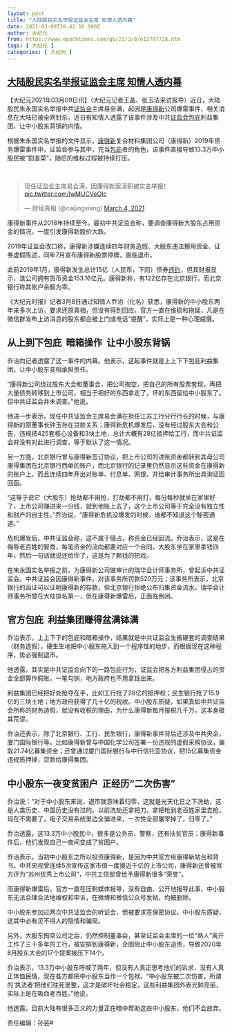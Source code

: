 ```yaml
---
layout: post
title: "大陆股民实名举报证监会主席 知情人透内幕"
date: 2021-03-08T20:42:16.000Z
author: 大纪元
from: https://www.epochtimes.com/gb/21/3/8/n12797728.htm
tags: [ 大纪元 ]
categories: [ 大纪元 ]
---
```

<!--1615236136000-->
[大陆股民实名举报证监会主席 知情人透内幕](https://www.epochtimes.com/gb/21/3/8/n12797728.htm)
------

<div>
<p>【大纪元2021年03月09日讯】（大纪元记者王晶、张玉洁采访报导）近日，大陆股民朱永国实名举报中共<a href="https://www.epochtimes.com/gb/tag/%E8%AF%81%E7%9B%91%E4%BC%9A.html">证监会</a>主席易会满，起因是<a href="https://www.epochtimes.com/gb/tag/%E5%BA%B7%E5%BE%97%E6%96%B0.html">康得新</a>公司爆雷事件，相关消息在大陆已被全网封杀。近日有知情人透露了该事件涉及中共<a href="https://www.epochtimes.com/gb/tag/%E8%AF%81%E7%9B%91%E4%BC%9A.html">证监会</a><a href="https://www.epochtimes.com/gb/tag/%E5%8C%85%E5%BA%87.html">包庇</a>利益集团、让中小股东背锅的内情。</p><p>根据朱永国实名举报的文件显示，<a href="https://www.epochtimes.com/gb/tag/%E5%BA%B7%E5%BE%97%E6%96%B0.html">康得新</a>复合材料集团公司（康得新）2019年债务爆雷事件中，证监会参与其中，充当<a href="https://www.epochtimes.com/gb/tag/%E5%8C%85%E5%BA%87.html">包庇</a>者的角色，该事件直接导致13.3万中小股民被“割韭菜”，随后的维权过程被持续打压。</p></p><p>&nbsp;</p><blockquote class="twitter-tweet"><p dir="ltr" lang="zh">现任证监会主席易会满，因康得新案渎职被实名举报！ <a href="https://t.co/lwMUCVeOIc">pic.twitter.com/lwMUCVeOIc</a></p><p>— 财经真相 (@caijingxiang) <a href="https://twitter.com/caijingxiang/status/1367278504639926273?ref_src=twsrc%5Etfw">March 4, 2021</a></p></blockquote><p><script async="" src="https://platform.twitter.com/widgets.js" charset="utf-8"></script><p>康得新事件从2018年持续至今。最初中共证监会称，要调查康得新大股东占用资金的情况，一度引发康得新股价大跌。</p><p>2019年证监会改口称，康得新涉嫌连续四年财务造假、大股东违法挪用资金、证券虚假陈述，同年7月宣布康得新股票停牌，面临退市。</p><p>此前2019年1月，康得新发生总计15亿（人民币，下同）债券<a href="https://www.epochtimes.com/gb/tag/%E8%BF%9D%E7%BA%A6.html">违约</a>，但其财报显示，该公司拥有货币资金153.16亿元。康得新称，有122亿存在北京银行，而北京银行称其账户余额为零。</p><p>《大纪元时报》记者3月8日通过知情人乔治（化名）获悉，康得新的中小股东两年来多次上访，要求还原真相，但没有得到回应，官方一直在维稳和拖延，凡是在微信群发布上访消息的股东都会被上门或电话“提醒”，实际上是一种心理威慑。</p><h2>从上到下包庇  暗箱操作  让中小股东背锅</h2><p>乔治向记者透露了这一事件的内幕。他表示，这起事件就是上上下下包庇利益集团，让中小股东变相承担责任。</p><p>“康得新公司绕过股东大会和董事会，把公司掏空，把自己的所有股票套现，再把大量债务转移到上市公司，相当于把好的东西拿走了，坏的东西留给中小股东了。但中共证监会并未调查。”他说。</p><p>他进一步表示，现任中共证监会主席易会满在担任江苏工行分行行长的时候，与康得新的原董事长钟玉存在贷款关系；康得新危机爆发后，没有经过股东大会和公告，违规把425套核心设备和3块土地，总计大概有28亿抵押给工行，而中共证监会并没有对此进行调查，等于默认了这一情况。</p><p>另一方面，北京银行曾与康得新签订协议，把上市公司的进账资金都转到其母公司康得集团在北京银行西单的账户，而北京银行的记录里仍然显示这些资金在康得新的账户上，而且连续四年开出对账单、付息单、网银，并给审计事务所出具询证函回函。</p><p>“这等于说它（大股东）抢劫都不用抢，打劫都不用打，每分每秒就坐在家里好了，上市公司赚进来一分钱，就到他账上去了，这个上市公司等于完全没有独立性和财产的自主性。”乔治说，“康得新危机没爆发的时候，谁都不知道这个秘密通道。”</p><p>危机爆发后，中共证监会称，这不属于侵占，称资金已经回流。乔治表示，这是在侮辱老百姓的智商，每笔资金的流向都要对应一个合同，大股东坐在家里拿钱四年，然后一句话就说还给你了，这是为了赖钱的把戏。</p><p>在朱永国实名举报之前，为康得新公司做审计的瑞华会计师事务所，曾起诉中共证监会。中共证监会因康得新事件，对该事务所罚款520万元；该事务所表示，北京银行的函证可以证明康得新的存款，但北京银行拒绝公布归集资金流水。瑞华会计师事务所曾在大陆排名第一，但在康得新爆雷后，正面临倒闭。</p><h2>官方包庇  利益集团赚得盆满钵满</h2><p>乔治表示，上上下下的包庇和暗箱操作，结果就是中共证监会生搬硬套的调查结果（财务造假），硬生生地把中小股东拖入到一个程序性的地步，而根据现在这种程序，势必强制退市。</p><p>他透露，其实是中共证监会向下的一路包庇行为，证监会把各方利益集团侵占的资金全部算作假账，一笔勾销，地方政府也不用拿钱出来。</p><p>利益集团已经把好处抢夺在手，比如工行抢了28亿的抵押权；民生银行抢了15.9亿的三块土地；地方政府获得了几十亿的税收。中小股东质疑，如果真如中共证监会所称的财务造假，就没有收税的理由，为什么康得新每月报税几千万，这本身极其荒谬。</p><p>乔治还表示，除了北京银行、工行、民生银行，康得新事件背后还涉及中共央企，厦门国际银行等。比如康得新曾与中国化学公司签署一份违规的虚假采购协议，骗取21.74亿募集资金；还曾通过厦门国际银行与中行信托签协议，把15亿募集资金违规质押掉，贷款给康得集团。</p><h2>中小股东一夜变贫困户  正经历“二次伤害”</h2><p>乔治说：“对于中小股东来说，退市就意味着归零，这就是光天化日之下洗劫，这是人类历史、中国历史没有过的。以前洗劫还拿把刀，拿把枪到老百姓家里去抢，现在不需要了，电子交易系统里边全骗进来，一次性全部屠宰掉了，归零了。”</p><p>乔治透露，这13.3万中小股民中，很多是公务员、警察，还有扶贫官员；康得新事件后，他们发现自己一夜间变成了贫困户。</p><p>乔治表示，当初中小股东之所以投资康得新，是因为中共官方给康得新站台和背书。中共央视曾连续5次宣传这家市值一度接近千亿的上市公司，康得新还曾被官方评为“苏州优秀上市公司”，中共工信部曾给予康得新很多“荣誉”。</p><p>而康得新爆雷后，官方一直在压制媒体报导，没有自由、公开地报导此事，中小股东无法合理合法地维权和申诉，在微博和微信公众号发帖，均被删除。</p><p>中小股东参加过两次中共证监会的听证会，但被要求签保密协议。中小股东质疑，这其中必有见不得人的隐情和骗局。</p><p>另外，大股东掏空公司之后，仍然控制董事会，甚至证监会主席的一位“熟人”离开工作了三十多年的工行，被安排到康得新，企图阻止中小股东追责，导致2020年8月股东大会的17个提案被压下14个。</p><p>乔治表示，13.3万中小股东呼喊了两年，但没有人真正思考他们的诉求，没有人真正体恤民情，现在各方都把中小股东当作一个包袱。“中小股东被二次伤害，所谓的‘执法者’把他们往死里整，这才是破坏社会稳定，这些利益集团外表光鲜亮丽，实际上是在吸血老百姓。”他说。</p><p>他透露，目前大陆有很多正义的力量正在暗中帮助这些中小股东，他们不会放弃。</p><p>责任编辑：孙芸#</p>
</div>
